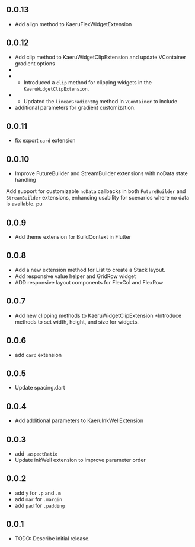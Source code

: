 ## 0.0.13
* Add align method to KaeruFlexWidgetExtension

## 0.0.12
* Add clip method to KaeruWidgetClipExtension and update VContainer gradient options
* 
* - Introduced a `clip` method for clipping widgets in the `KaeruWidgetClipExtension`.
* - Updated the `linearGradientBg` method in `VContainer` to include 
*   additional parameters for gradient customization.

## 0.0.11
* fix export `card` extension

## 0.0.10
* Improve FutureBuilder and StreamBuilder extensions with noData state handling

Add support for customizable `noData` callbacks in both `FutureBuilder` and `StreamBuilder` extensions, enhancing usability for scenarios where no data is available.
pu
## 0.0.9
* Add theme extension for BuildContext in Flutter

## 0.0.8
* Add a new extension method for List<Widget> to create a Stack layout.
* Add responsive value helper and GridRow widget
* ADD responsive layout components for FlexCol and FlexRow

## 0.0.7
* Add new clipping methods to KaeruWidgetClipExtension
*Introduce methods to set width, height, and size for widgets.

## 0.0.6
* add `card` extension

## 0.0.5
* Update spacing.dart

## 0.0.4
* Add additional parameters to KaeruInkWellExtension

## 0.0.3
* add `.aspectRatio`
* Update inkWell extension to improve parameter order

## 0.0.2
* add `y` for `.p` and `.m`
* add `mar` for `.margin`
* add `pad` for `.padding`

## 0.0.1

* TODO: Describe initial release.

